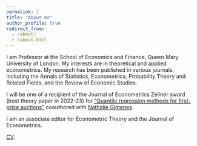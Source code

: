 ```yaml
---
permalink: /
title: "About me"
author_profile: true
redirect_from: 
  - /about/
  - /about.html
---
```


I am Professor at the School of Economics and Finance, Queen Mary University of London. My interests are in theoretical and applied econometrics. My research has been published in various journals, including the Annals of Statistics, Econometrica, Probability Theory and Related Fields, and the Review of Economic Studies.

I will be one of a recipient of the Journal of Econometrics Zellner award (best theory paper in 2022-23) for ["Quantile regression methods for first-price auctions"](https://www.sciencedirect.com/science/article/abs/pii/S0304407621001524) coauthored with [Nathalie Gimenes](https://sites.google.com/view/nathaliegimenes).

I am an associate editor for Econometric Theory and the Journal of Econometrics.

[CV](../assets/CV202401_EG.pdf).
